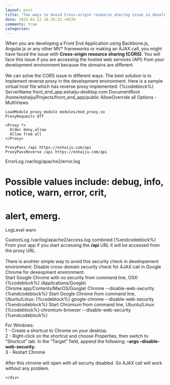 ```yaml
---
layout: post
title: "Two ways to Avoid Cross-origin resource sharing issue in development environment"
date: 2015-01-22 16:39:22 +0530
comments: true
categories: 
---
```



<div class='post'>
	<div dir="ltr" style="text-align: left;" trbidi="on">
		When you are developing a Front End Application using Backbone.js, Angular.js or any other MV* frameworks or making an AJAX call, you might have faced the issue with <strong>Cross-origin resource sharing (CORS)</strong>. You will face this issue if you are accessing the hosted web services (API) from your development environment because the domains are different.
<br/>
<br/>
We can solve the CORS issue in different ways. The best solution is to implement reverse proxy in the development environment. Here is a sample virtual host file which has reverse proxy implemented:
{%codeblock%}
<VirtualHost *:80> 
    ServerName front_end_app.eshaiju-desktop.com 
    DocumentRoot /home/eshaiju/Projects/front_end_app/public 
    <Directory /home/eshaiju/Projects/front_end_app/public> 
       AllowOverride all    
       Options -MultiViews  
    </Directory> 
       
    LoadModule proxy_module modules/mod_proxy.so 
    ProxyRequests Off 
  
    <Proxy *> 
      Order deny,allow 
      Allow from all 
    </Proxy> 
  
    ProxyPass /api https://eshaiju.com/api 
    ProxyPassReverse /api https://eshaiju.com/api 
             
ErrorLog /var/log/apache2/error.log 
               
# Possible values include: debug, info, notice, warn, error, crit, 
# alert, emerg. 
LogLevel warn 
     
CustomLog /var/log/apache2/access.log combined 
</VirtualHost>
{%endcodeblock%}
From your app if you start accessing the <strong>/api</strong> URL it will be accessed from the proxy URL. 
<br/>
<br/>
There is anohter simple way to avoid this security check in developement environment. Disable cross-domain security check for AJAX call in Google Chrome for deveopment environment.
<br/>
Start Google Chrome with no security from command line, OSX:
<br/>
{%codeblock%}
/Applications/Google\ Chrome.app/Contents/MacOS/Google\ Chrome --disable-web-security
{%endcodeblock%}
Start Google Chrome from command line, Ubuntu/Linux:
{%codeblock%}
google-chrome --disable-web-security
{%endcodeblock%}
Start Chromium from command line, Ubuntu/Linux:
{%codeblock%}
chromium-browser --disable-web-security
{%endcodeblock%}

For Windows:
<br/>
1 - Create a shortcut to Chrome on your desktop. 
<br/> 
2 - Right-click on the shortcut and choose Properties, then switch to “Shortcut” tab. In the “Target” field, append the following:  <strong>–args –disable-web-security</strong>.
<br/>
3 - Restart Chrome
<br/>
<br/>
After this chrome will open with all securty disabled. So AJAX call will work without any problem. 
 
	</div>
</div>